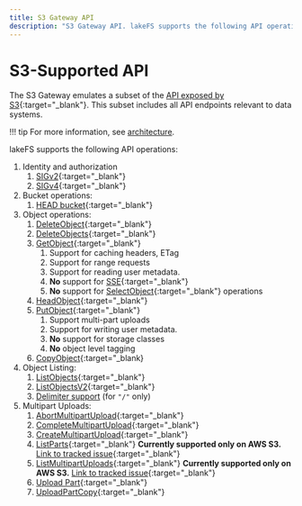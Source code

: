 ```yaml
---
title: S3 Gateway API
description: "S3 Gateway API. lakeFS supports the following API operations: Identity and authorization, Bucket operations, Object operations and listing"
---
```

# S3-Supported API

The S3 Gateway emulates a subset of the [API exposed by S3](https://docs.aws.amazon.com/AmazonS3/latest/API/Welcome.html){:target="_blank"}.
This subset includes all API endpoints relevant to data systems.

!!! tip
    For more information, see [architecture][s3-gateway].

lakeFS supports the following API operations:

1. Identity and authorization
    1. [SIGv2](https://docs.aws.amazon.com/general/latest/gr/signature-version-2.html){:target="_blank"}
    1. [SIGv4](https://docs.aws.amazon.com/general/latest/gr/signature-version-4.html){:target="_blank"}
1. Bucket operations:
    1. [HEAD bucket](https://docs.aws.amazon.com/AmazonS3/latest/API/API_HeadBucket.html){:target="_blank"}
1. Object operations:
    1. [DeleteObject](https://docs.aws.amazon.com/AmazonS3/latest/API/API_DeleteObject.html){:target="_blank"}
    1. [DeleteObjects](https://docs.aws.amazon.com/AmazonS3/latest/API/API_DeleteObjects.html){:target="_blank"}
    1. [GetObject](https://docs.aws.amazon.com/AmazonS3/latest/API/API_GetObject.html){:target="_blank"}
        1. Support for caching headers, ETag
        1. Support for range requests
        1. Support for reading user metadata.
        1. **No** support for [SSE](https://docs.aws.amazon.com/AmazonS3/latest/dev/serv-side-encryption.html){:target="_blank"}
        1. **No** support for [SelectObject](https://docs.aws.amazon.com/AmazonS3/latest/API/API_SelectObjectContent.html){:target="_blank"} operations
    1. [HeadObject](https://docs.aws.amazon.com/AmazonS3/latest/API/API_HeadObject.html){:target="_blank"}
    1. [PutObject](https://docs.aws.amazon.com/AmazonS3/latest/API/API_PutObject.html){:target="_blank"}
        1. Support multi-part uploads
        1. Support for writing user metadata.
        1. **No** support for storage classes
        1. **No** object level tagging
    1. [CopyObject](https://docs.aws.amazon.com/AmazonS3/latest/API/API_CopyObject.html){:target="_blank}
1. Object Listing:
    1. [ListObjects](https://docs.aws.amazon.com/AmazonS3/latest/API/API_ListObjects.html){:target="_blank"}
    1. [ListObjectsV2](https://docs.aws.amazon.com/AmazonS3/latest/API/API_ListObjectsV2.html){:target="_blank"}
    1. [Delimiter support](https://docs.aws.amazon.com/AmazonS3/latest/API/API_ListObjectsV2.html#API_ListObjectsV2_RequestSyntax) (for `"/"` only)
1. Multipart Uploads:
    1. [AbortMultipartUpload](https://docs.aws.amazon.com/AmazonS3/latest/API/API_AbortMultipartUpload.html){:target="_blank"}
    1. [CompleteMultipartUpload](https://docs.aws.amazon.com/AmazonS3/latest/API/API_CompleteMultipartUpload.html){:target="_blank"}
    1. [CreateMultipartUpload](https://docs.aws.amazon.com/AmazonS3/latest/API/API_CreateMultipartUpload.html){:target="_blank"}
    1. [ListParts](https://docs.aws.amazon.com/AmazonS3/latest/API/API_ListParts.html){:target="_blank"} **Currently supported only on AWS S3.** [Link to tracked issue](https://github.com/treeverse/lakeFS/issues/7600){:target="_blank"}
    1. [ListMultipartUploads](https://docs.aws.amazon.com/AmazonS3/latest/API/API_ListMultipartUploads.html){:target="_blank"} **Currently supported only on AWS S3.** [Link to tracked issue](https://github.com/treeverse/lakeFS/issues/8563){:target="_blank"}
    1. [Upload Part](https://docs.aws.amazon.com/AmazonS3/latest/API/API_UploadPart.html){:target="_blank"}
    1. [UploadPartCopy](https://docs.aws.amazon.com/AmazonS3/latest/API/API_UploadPartCopy.html){:target="_blank"}
 

[s3-gateway]:  /understand/architecture/#s3-gateway
